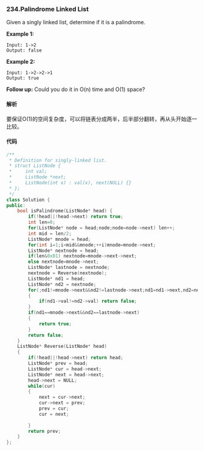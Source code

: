### 234.Palindrome Linked List

Given a singly linked list, determine if it is a palindrome.

**Example 1:**

```
Input: 1->2
Output: false
```

**Example 2:**

```
Input: 1->2->2->1
Output: true
```

**Follow up:**
Could you do it in O(n) time and O(1) space?

#### 解析

要保证O(1)的空间复杂度，可以将链表分成两半，后半部分翻转，再从头开始逐一比较。

#### 代码

```c++
/**
 * Definition for singly-linked list.
 * struct ListNode {
 *     int val;
 *     ListNode *next;
 *     ListNode(int x) : val(x), next(NULL) {}
 * };
 */
class Solution {
public:
    bool isPalindrome(ListNode* head) {
        if(!head||!head->next) return true;
        int len=0;
        for(ListNode* node = head;node;node=node->next) len++;
        int mid = len/2;
        ListNode* mnode = head;
        for(int i=1;i<mid&&mnode;++i)mnode=mnode->next;
        ListNode* nextnode = head;
        if(len&0x01) nextnode=mnode->next->next;
        else nextnode=mnode->next;
        ListNode* lastnode = nextnode;
        nextnode = Reverse(nextnode);
        ListNode* nd1 = head;
        ListNode* nd2 = nextnode;
        for(;nd1!=mnode->next&&nd2!=lastnode->next;nd1=nd1->next,nd2=nd2->next)
        {
            if(nd1->val!=nd2->val) return false;
        }
        if(nd1==mnode->next&&nd2==lastnode->next)
        {
            return true;
        }
        return false;
    }
    ListNode* Reverse(ListNode* head)
    {
        if(!head||!head->next) return head;
        ListNode* prev = head;
        ListNode* cur = head->next;
        ListNode* next = head->next;
        head->next = NULL;
        while(cur)
        {
            next = cur->next;
            cur->next = prev;
            prev = cur;
            cur = next;
            
        }
        return prev;
    }
};
```


